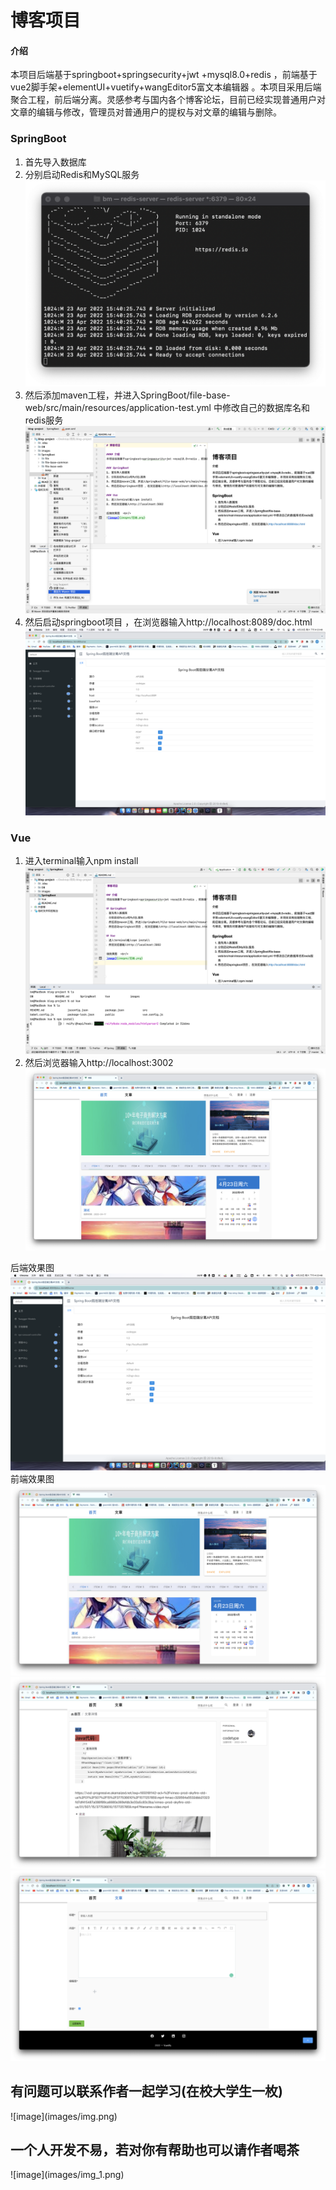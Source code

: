 # 博客项目

#### 介绍
本项目后端基于springboot+springsecurity+jwt +mysql8.0+redis ，前端基于vue2脚手架+elementUI+vuetify+wangEditor5富文本编辑器 。本项目采用后端聚合工程，前后端分离。灵感参考与国内各个博客论坛，目前已经实现普通用户对文章的编辑与修改，管理员对普通用户的提权与对文章的编辑与删除。

### SpringBoot
1. 首先导入数据库
2. 分别启动Redis和MySQL服务
   ![image](images/redis.png)
3. 然后添加maven工程，并进入SpringBoot/file-base-web/src/main/resources/application-test.yml 中修改自己的数据库名和redis服务
   ![image](images/maven.png)
4. 然后启动springboot项目 ，在浏览器输入http://localhost:8089/doc.html
   ![image](images/后端.png)
### Vue
1. 进入terminal输入npm install
   ![image](images/前端运行.png)
2. 然后浏览器输入http://localhost:3002
   ![image](images/前端效果图%201.png)

后端效果图  <br/>
![image](images/后端.png)
前端效果图  <br/>
![image](images/前端效果图%201.png)
![image](images/前端效果图2.png)
![image](images/效果图3.png)


<h2>有问题可以联系作者一起学习(在校大学生一枚)</h2>
![image](images/img.png)
<h2>一个人开发不易，若对你有帮助也可以请作者喝茶</h2>
![image](images/img_1.png)


 

